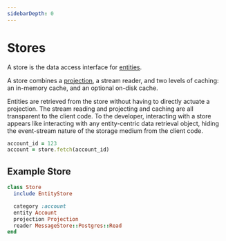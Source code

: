 ```yaml
---
sidebarDepth: 0
---
```


# Stores

A store is the data access interface for [entities](./entities.md).

A store combines a [projection](./projections.md), a stream reader, and two levels of caching: an in-memory cache, and an optional on-disk cache.

Entities are retrieved from the store without having to directly actuate a projection. The stream reading and projecting and caching are all transparent to the client code. To the developer, interacting with a store appears like interacting with any entity-centric data retrieval object, hiding the event-stream nature of the storage medium from the client code.

``` ruby
account_id = 123
account = store.fetch(account_id)
```

## Example Store

``` ruby
class Store
  include EntityStore

  category :account
  entity Account
  projection Projection
  reader MessageStore::Postgres::Read
end
```
